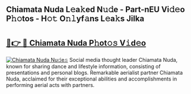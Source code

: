 ## Chiamata Nuda L𝚎a𝚔ed N𝚞𝚍e - Part-nEU Vi𝚍𝚎o P𝚑𝚘tos - H𝚘𝚝 O𝚗𝚕yf𝚊ns L𝚎a𝚔s JiIka

# <h2><a href="http://kfezu0g.oniu.top/?m=Chiamata+Nuda">🔗👉 🔴 Chiamata Nuda P𝚑ot𝚘𝚜 V𝚒d𝚎o</a></h2>

[![Chiamata Nuda Nu𝚍e𝚜](https://i.imgur.com/0qMVB7G.gif)](http://kfezu0g.oniu.top/?m=Chiamata+Nuda)
Social media thought leader Chiamata Nuda, known for sharing dance and lifestyle information, consisting of presentations and personal blogs. Remarkable aerialist partner Chiamata Nuda, acclaimed for their exceptional abilities and accomplishments in performing aerial acts with partners.  
